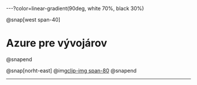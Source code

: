 ---?color=linear-gradient(90deg, white 70%, black 30%)

@snap[west span-40]
# Azure pre vývojárov
@snapend

@snap[norht-east]
@img[clip-img span-80](assets/img/avatar.jpg.jpg)
@snapend

---

